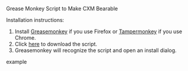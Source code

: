 Grease Monkey Script to Make CXM Bearable

Installation instructions:

1. Install [Greasemonkey](https://addons.mozilla.org/en-us/firefox/addon/greasemonkey/) if you use Firefox or [Tampermonkey](https://chrome.google.com/webstore/detail/tampermonkey/dhdgffkkebhmkfjojejmpbldmpobfkfo?hl=en) if you use Chrome.
2. Click [here](../../raw/master/cxm.user.js) to download the script.
3. Greasemonkey will recognize the script and open an install dialog.

example
